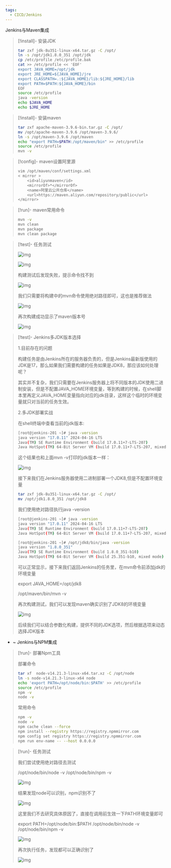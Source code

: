 ```yaml
---
tags:
  - CICD/Jenkins
---
```

Jenkins与Maven集成

> [!install]- 安装JDK
> 
> ```bash
> tar zxf jdk-8u351-linux-x64.tar.gz -C /opt/
> ln -s /opt/jdk1.8.0_351 /opt/jdk
> cp /etc/profile /etc/profile.bak
> cat >> /etc/profile << 'EOF'
> export JAVA_HOME=/opt/jdk
> export JRE_HOME=${JAVA_HOME}/jre
> export CLASSPATH=.:${JAVA_HOME}/lib:${JRE_HOME}/lib
> export PATH=$PATH:${JAVA_HOME}/bin
> EOF
> source /etc/profile
> java -version
> echo $JAVA_HOME
> echo $JRE_HOME
> ```
> 

> [!install]- 安装maven
> 
> 
> ```bash
> tar zxf apache-maven-3.9.6-bin.tar.gz -C /opt/
> mv /opt/apache-maven-3.9.6 /opt/maven-3.9.6/
> ln -s /opt/maven-3.9.6 /opt/maven
> echo "export PATH=$PATH:/opt/maven/bin" >> /etc/profile
> source /etc/profile
> mvn -v
> ```
> 

> [!config]- maven设置阿里源
> 
> 
> ```bash
> vim /opt/maven/conf/settings.xml
> < mirror >
>     <id>aliyunmaven</id>
>     <mirrorOf>*</mirrorOf>
>     <name>阿里云公共仓库</name>
>     <url>https://maven.aliyun.com/repository/public</url>
> </mirror>
> ```

> [!run]- maven常用命令
> 
> 
> ```bash
> mvn -v
> mvn clean
> mvn package
> mvn clean package
> ```

> [!test]- 任务测试
> 
> 
> ![img](../images/1719752264460-376f660a-8904-48ef-80b8-8bc4debe7479.png)
> 
> ![img](../images/1719752285349-99a0edb7-8113-4c82-8bd2-707e81b0a7b2.png)
> 
> 构建测试后发现失败，提示命令找不到
> 
> ![img](../images/1719752313804-50e857e9-a9d8-4a33-8b22-9952456b9028.png)
> 
> 我们只需要将构建中的mvn命令使用绝对路径即可，这也是推荐做法
> 
> ![img](../images/1719752374987-e7b86f88-50b9-45c7-93d7-43a21791d8cf.png)
> 
> 再次构建成功显示了maven版本号
> 
> ![img](../images/1719752418728-46232668-64d3-43dc-8329-50249af35a93.png)
> 

> [!test]- Jenkins多JDK版本选择
> 
> 
> 
> 1.目前存在的问题
> 
> 构建任务是由Jenkins所在的服务器负责的，但是Jenkins最新版使用的JDK是17，那么如果我们需要构建的任务如果是JDK8，那应该如何处理呢？
> 
> 其实并不复杂，我们只需要在Jenkins服务器上将不同版本的JDK使用二进制安装，但是不配置JAVA_HOME环境变量，等到构建的时候，在shell脚本里再定义JAVA_HOME变量指向对应的jdk目录，这样这个临时的环境变量就只对当前的任务生效。
> 
> 2.多JDK部署实战
> 
> 在shell终端中查看当前的jdk版本:
> 
> ```bash
> [root@jenkins-201 ~]# java -version
> java version "17.0.11" 2024-04-16 LTS
> Java(TM) SE Runtime Environment (build 17.0.11+7-LTS-207)
> Java HotSpot(TM) 64-Bit Server VM (build 17.0.11+7-LTS-207, mixed mode, sharing)
> ```
> 
> 这个结果也和上面mvn -v打印的jdk版本一样：
> 
> ![img](../images/1719752704345-1afa46d0-2b24-4c2c-b81d-7a61fc2b9b08.png)
> 
> 接下来我们在Jenkins服务器使用二进制部署一个JDK8,但是不配置环境变量
> 
> ```bash
> tar zxf jdk-8u351-linux-x64.tar.gz -C /opt/
> mv /opt/jdk1.8.0_351 /opt/jdk8
> ```
> 
> 我们使用绝对路径执行java -version
> 
> ```bash
> [root@jenkins-201 ~]# java -version
> java version "17.0.11" 2024-04-16 LTS
> Java(TM) SE Runtime Environment (build 17.0.11+7-LTS-207)
> Java HotSpot(TM) 64-Bit Server VM (build 17.0.11+7-LTS-207, mixed mode, sharing)
> 
> [root@jenkins-201 ~]# /opt/jdk8/bin/java -version
> java version "1.8.0_351"
> Java(TM) SE Runtime Environment (build 1.8.0_351-b10)
> Java HotSpot(TM) 64-Bit Server VM (build 25.351-b10, mixed mode)
> ```
> 
> 可以正常显示，接下来我们返回Jenkins的任务里，在mvn命令前添加jdk的环境变量
> 
> export JAVA_HOME=/opt/jdk8
> 
> /opt/maven/bin/mvn -v
> 
> 再次构建测试，我们可以发现maven确实识别了JDK8的环境变量
> 
> ![img](../images/1719753068565-11fda409-f23f-4902-bbbe-56035a0e17a6.png)
> 
> 后续我们可以结合参数化构建，提供不同的JDK选项，然后根据选项来动态选择JDK版本
> 

 - ~ Jenkins与NPM集成

> [!run]- 部署Npm工具
> 
> 
> 部署命令
> 
> ```bash
> tar xf  node-v14.21.3-linux-x64.tar.xz -C /opt/node
> ln -s node-v14.21.3-linux-x64 node
> echo 'export PATH=/opt/node/bin:$PATH' >> /etc/profile
> source /etc/profile
> npm -v
> node -v
> ```
> 
> 常用命令
> 
> ```bash
> npm -v
> node -v
> npm cache clean --force
> npm install --registry https://registry.npmmirror.com
> npm config set registry https://registry.npmmirror.com
> npm run env-name -- --host 0.0.0.0
> ```
> 

> [!run]- 任务测试
> 
> 
> 我们尝试使用绝对路径去测试
> 
> /opt/node/bin/node -v 
> /opt/node/bin/npm -v  
> 
> ![img](../images/1719753752818-1a67e4ac-9f02-44fd-912b-5b0d22c7cb14.png)
> 
> 结果发现node可以识别，npm识别不了
> 
> ![img](../images/1719753649291-cdeba23f-d1dd-4174-856d-a64a3aa2ece3.png)
> 
> 这里我们不去研究具体原因了，直接在调用前生效一下PATH环境变量即可
> 
> export PATH=/opt/node/bin:$PATH
> /opt/node/bin/node -v 
> /opt/node/bin/npm -v  
> 
> ![img](../images/1719753733560-f65865ab-b695-4295-b3fd-d6c249ea928a.png)
> 
> 再次执行任务，发现都可以正确识别了
> 
> ![img](../images/1719753720166-63c4f06d-709c-4f7d-9183-5dc38e32e7f9.png)
> 

